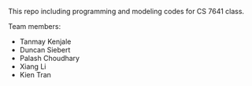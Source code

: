 This repo including programming and modeling codes for CS 7641 class. 

Team members:
- Tanmay Kenjale
- Duncan Siebert
- Palash Choudhary
- Xiang Li
- Kien Tran
